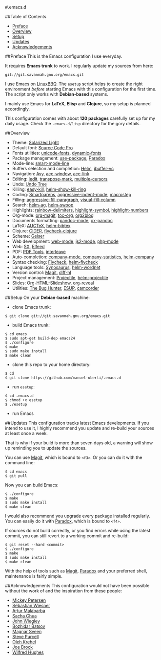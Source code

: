 #.emacs.d

##Table of Contents
- [Preface](https://github.com/manuel-uberti/.emacs.d#preface)
- [Overview](https://github.com/manuel-uberti/.emacs.d#overview)
- [Setup](https://github.com/manuel-uberti/.emacs.d#setup)
- [Updates](https://github.com/manuel-uberti/.emacs.d#updates)
- [Acknowledgements](https://github.com/manuel-uberti/.emacs.d#acknowledgements)

##Preface
This is the Emacs configuration I use everyday.

It requires **Emacs trunk** to work. I regularly update my sources from here:
```console
git://git.savannah.gnu.org/emacs.git
```

I use Emacs on [LinuxBBQ](http://linuxbbq.org/). The ```esetup``` script helps
to create the right environment *before* starting Emacs with this configuration
for the first time. The script only works with **Debian-based** systems.

I mainly use Emacs for **LaTeX**, **Elisp** and **Clojure**, so my setup is
planned accordingly.

This configuration comes with about **120 packages** carefully set up for my
daily usage. Check the ```.emacs.d/lisp``` directory for the gory details.

##Overview
- Theme: [Solarized Light](https://github.com/bbatsov/solarized-emacs)
- Default font:
[Source Code Pro](https://github.com/adobe-fonts/source-code-pro)
- Fonts utilities:
  [unicode-fonts](https://github.com/rolandwalker/unicode-fonts),
  [dynamic-fonts](https://github.com/rolandwalker/dynamic-fonts)
- Package management: [use-package](https://github.com/jwiegley/use-package),
  [Paradox](https://github.com/Bruce-Connor/paradox)
- Mode-line: [smart-mode-line](https://github.com/Bruce-Connor/smart-mode-line)
- Buffers selection and completion: [Helm](https://github.com/emacs-helm/helm),
  [ibuffer-vc](https://github.com/purcell/ibuffer-vc)
- Navigation: [Avy](https://github.com/abo-abo/avy),
[ace-window](https://github.com/abo-abo/ace-window),
[ace-link](https://github.com/abo-abo/ace-link)
- Editing: [Iedit](https://github.com/victorhge/iedit),
  [transpose-mark](https://github.com/AtticHacker/transpose-mark),
  [multiple-cursors](https://github.com/magnars/multiple-cursors.el)
- Undo: [Undo Tree](http://www.dr-qubit.org/emacs.php#undo-tree)
- Killing: [easy-kill](https://github.com/leoliu/easy-kill),
  [helm-show-kill-ring](https://tuhdo.github.io/helm-intro.html#sec-6)
- Coding: [Smartparens](https://github.com/Fuco1/smartparens),
[aggressive-indent-mode](https://github.com/Malabarba/aggressive-indent-mode),
[macrostep](https://github.com/joddie/macrostep)
- Filling:
  [aggressive-fill-paragraph](https://github.com/davidshepherd7/aggressive-fill-paragraph-mode),
  [visual-fill-column](https://github.com/joostkremers/visual-fill-column)
- Search: [helm-ag](https://github.com/syohex/emacs-helm-ag),
[helm-swoop](https://github.com/ShingoFukuyama/helm-swoop)
- Highlights: [rainbow-delimiters](https://github.com/jlr/rainbow-delimiters),
[highlight-symbol](https://github.com/nschum/highlight-symbol.el),
[highlight-numbers](https://github.com/Fanael/highlight-numbers)
- Org-mode: [org-magit](https://github.com/magit/org-magit),
  [toc-org](https://github.com/snosov1/toc-org),
  [org2blog](https://github.com/punchagan/org2blog)
- Documents formatting:
  [pandoc-mode](https://github.com/joostkremers/pandoc-mode),
  [ox-pandoc](https://github.com/kawabata/ox-pandoc)
- LaTeX: [AUCTeX](http://www.gnu.org/software/auctex/index.html),
  [helm-bibtex](https://github.com/tmalsburg/helm-bibtex)
- Clojure: [CIDER](https://github.com/clojure-emacs/cider),
[flycheck-clojure](https://github.com/clojure-emacs/squiggly-clojure)
- Scheme: [Geiser](https://github.com/jaor/geiser)
- Web development: [web-mode](http://web-mode.org/),
  [js2-mode](https://github.com/mooz/js2-mode),
  [php-mode](https://github.com/ejmr/php-mode)
- Web: [SX](https://github.com/vermiculus/sx.el),
  [Elfeed](https://github.com/skeeto/elfeed)
- PDF: [PDF Tools](https://github.com/politza/pdf-tools),
  [interleave](https://github.com/rudolfochrist/interleave)
- Auto-completion: [company-mode](https://github.com/company-mode/company-mode),
  [company-statistics](https://github.com/company-mode/company-statistics),
  [helm-company](https://github.com/yasuyk/helm-company)
- Syntax checking: [Flycheck](https://github.com/flycheck/flycheck),
[helm-flycheck](https://github.com/yasuyk/helm-flycheck)
- Language tools: [Synosaurus](https://github.com/rootzlevel/synosaurus),
[helm-wordnet](https://github.com/raghavgautam/helm-wordnet)
- Version control: [Magit](https://github.com/magit/magit),
[diff-hl](https://github.com/dgutov/diff-hl)
- Project management: [Projectile](https://github.com/bbatsov/projectile),
  [helm-projectile](https://github.com/bbatsov/projectile/blob/master/helm-projectile.el)
- Slides: [Org-HTML-Slideshow](https://github.com/relevance/org-html-slideshow),
  [org-reveal](https://github.com/yjwen/org-reveal)
- Utilities: [The Bug Hunter](https://github.com/Malabarba/elisp-bug-hunter),
  [ESUP](https://github.com/jschaf/esup),
  [camcorder](https://github.com/Malabarba/camcorder.el)

##Setup
On your **Debian-based** machine:

- clone Emacs trunk:
```console
$ git clone git://git.savannah.gnu.org/emacs.git
```
- build Emacs trunk:
```console
$ cd emacs
$ sudo apt-get build-dep emacs24
$ ./configure
$ make
$ sudo make install
$ make clean
```
- clone this repo to your home directory:
```console
$ cd
$ git clone https://github.com/manuel-uberti/.emacs.d
```
- run ```esetup```:
```console
$ cd .emacs.d
$ chmod +x esetup
$ ./esetup
```
- run Emacs

##Updates
This configuration tracks latest Emacs developments. If you intend to use it, I highly recommend you update and re-build your sources at least once a week.

That is why if your build is more than seven days old, a warning will show up reminding you to update the sources.

You can use [Magit](https://github.com/magit/magit), which is bound to
```<f3>```. Or you can do it with the command line:
```console
$ cd emacs
$ git pull
```
Now you can build Emacs:
```console
$ ./configure
$ make
$ sudo make install
$ make clean
```
I would also recommend you upgrade every package installed regularly. You can easily do it with [Paradox](https://github.com/Bruce-Connor/paradox), which is bound to ```<f4>```.

If sources do not build correctly, or you find errors while using the latest commit, you can still revert to a working commit and re-build:
```console
$ git reset --hard <commit>
$ ./configure
$ make
$ sudo make install
$ make clean
```
With the help of tools such as [Magit](https://github.com/magit/magit),
[Paradox](https://github.com/Bruce-Connor/paradox) and your preferred shell,
maintenance is fairly simple.

##Acknowledgements
This configuration would not have been possible without the work of and the
inspiration from these people:
- [Mickey Petersen](https://github.com/mickeynp)
- [Sebastian Wiesner](https://github.com/lunaryorn)
- [Artur Malabarba](https://github.com/Bruce-Connor)
- [Sacha Chua](https://github.com/sachac)
- [John Wiegley](https://github.com/jwiegley)
- [Bozhidar Batsov](https://github.com/bbatsov)
- [Magnar Sveen](https://github.com/magnars)
- [Steve Purcell](https://github.com/purcell)
- [Oleh Krehel](https://github.com/abo-abo)
- [Joe Brock](https://github.com/DebianJoe)
- [Wilfred Hughes](https://github.com/Wilfred)
